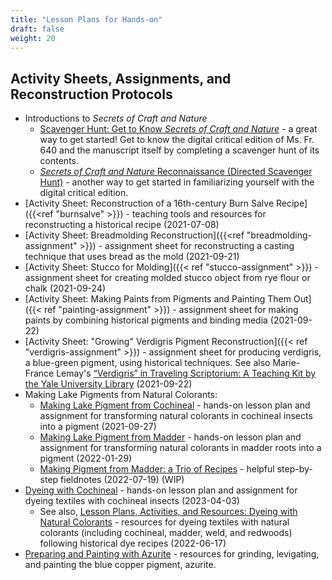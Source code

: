 ```yaml
---
title: "Lesson Plans for Hands-on"
draft: false
weight: 20
---
```


## Activity Sheets, Assignments, and Reconstruction Protocols
- Introductions to *Secrets of Craft and Nature*
     - [Scavenger Hunt: Get to Know *Secrets of Craft and Nature*](scavenger-hunt_secrets-of-craft.md) - a great way to get started! Get to know the digital critical edition of Ms. Fr. 640 and the manuscript itself by completing a scavenger hunt of its contents.
     - [*Secrets of Craft and Nature* Reconnaissance (Directed Scavenger Hunt)](scavenger-hunt-2.md) - another way to get started in familiarizing yourself with the digital critical edition. 
- [Activity Sheet: Reconstruction of a 16th-century Burn Salve Recipe]({{<ref "burnsalve" >}}) - teaching tools and resources for reconstructing a historical recipe (2021-07-08)
- [Activity Sheet: Breadmolding Reconstruction]({{<ref "breadmolding-assignment" >}}) - assignment sheet for reconstructing a casting technique that uses bread as the mold (2021-09-21)
- [Activity Sheet: Stucco for Molding]({{< ref "stucco-assignment" >}}) - assignment sheet for creating molded stucco object from rye flour or chalk (2021-09-24)
- [Activity Sheet: Making Paints from Pigments and Painting Them Out]({{< ref "painting-assignment" >}}) - assignment sheet for making paints by combining historical pigments and binding media (2021-09-22)
- [Activity Sheet: "Growing" Verdigris Pigment Reconstruction]({{< ref "verdigris-assignment" >}}) - assignment sheet for producing verdigris, a blue-green pigment, using historical techniques. See also Marie-France Lemay's [“Verdigris” in Traveling Scriptorium: A Teaching Kit by the Yale University Library](https://travelingscriptorium.com/2013/01/17/verdigris/) (2021-09-22)
- Making Lake Pigments from Natural Colorants:
     - [Making Lake Pigment from Cochineal](pigment-cochineal-lake_assignment.md) - hands-on lesson plan and assignment for transforming natural colorants in cochineal insects into a pigment (2021-09-27)
     - [Making Lake Pigment from Madder](pigment-madder-lake_assignment.md) - hands-on lesson plan and assignment for transforming natural colorants in madder roots into a pigment (2022-01-29)
     - [Making Pigment from Madder: a Trio of Recipes](sp22_fld_rosenkranz_naomi_madder-lake-trio.md) - helpful step-by-step fieldnotes  (2022-07-19) (WIP)
- [Dyeing with Cochineal](dyes-cochineal_assignment.md) - hands-on lesson plan and assignment for dyeing textiles with cochineal insects (2023-04-03)
     - See also, [Lesson Plans, Activities, and Resources: Dyeing with Natural Colorants](dyes-assignment.md) - resources for dyeing textiles with natural colorants (including cochineal, madder, weld, and redwoods) following historical dye recipes (2022-06-17)
- [Preparing and Painting with Azurite](azurite-assignment.md) - resources for grinding, levigating, and painting the blue copper pigment, azurite.
